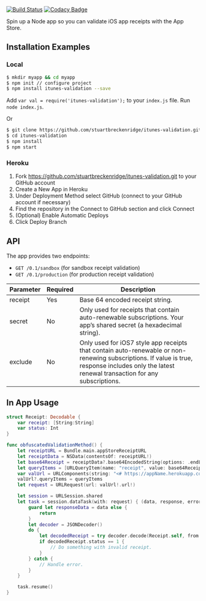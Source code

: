 [![Build Status](https://travis-ci.org/stuartbreckenridge/itunes-validation.svg?branch=master)](https://travis-ci.org/stuartbreckenridge/itunes-validation)
[![Codacy Badge](https://api.codacy.com/project/badge/Grade/95c1768c00b84055829d116521da4702)](https://www.codacy.com/app/stuart.breckenridge/itunes-validation?utm_source=github.com&amp;utm_medium=referral&amp;utm_content=stuartbreckenridge/itunes-validation&amp;utm_campaign=Badge_Grade)

Spin up a Node app so you can validate iOS app receipts with the App Store.

## Installation Examples

### Local

```bash
$ mkdir myapp && cd myapp
$ npm init // configure project
$ npm install itunes-validation --save
```

Add `var val = require('itunes-validation');` to your `index.js` file.
Run `node index.js`.


Or


```bash
$ git clone https://github.com/stuartbreckenridge/itunes-validation.git
$ cd itunes-validation
$ npm install
$ npm start
```

### Heroku

1. Fork https://github.com/stuartbreckenridge/itunes-validation.git to your GitHub account
2. Create a New App in Heroku
3. Under Deployment Method select GitHub (connect to your GitHub account if necessary)
4. Find the repository in the Connect to GitHub section and click Connect
5. (Optional) Enable Automatic Deploys
6. Click Deploy Branch


## API

The app provides two endpoints:

- `GET /0.1/sandbox` (for sandbox receipt validation)
- `GET /0.1/production` (for production receipt validation)

|Parameter|Required|Description|
|---|---|---|
|receipt|Yes|Base 64 encoded receipt string.|
|secret|No|Only used for receipts that contain auto-renewable subscriptions. Your app’s shared secret (a hexadecimal string).|
|exclude|No|Only used for iOS7 style app receipts that contain auto-renewable or non-renewing subscriptions. If value is true, response includes only the latest renewal transaction for any subscriptions.|


## In App Usage

```swift
struct Receipt: Decodable {
    var receipt: [String:String]
    var status: Int
}

func obfuscatedValidationMethod() {
    let receiptURL = Bundle.main.appStoreReceiptURL
    let receiptData = NSData(contentsOf: receiptURL!)
    let base64Receipt = receiptData?.base64EncodedString(options: .endLineWithLineFeed)
    let queryItems = [URLQueryItem(name: "receipt", value: base64Receipt)]
    var valUrl = URLComponents(string: "<# https://appName.herokuapp.com #>/0.1/sandbox")
    valUrl?.queryItems = queryItems
    let request = URLRequest(url: valUrl!.url!)

    let session = URLSession.shared
    let task = session.dataTask(with: request) { (data, response, error) in
        guard let responseData = data else {
            return
        }
        let decoder = JSONDecoder()
        do {
            let decodedReceipt = try decoder.decode(Receipt.self, from: responseData)
            if decodedReceipt.status == 1 {
                // Do something with invalid receipt.
            }
        } catch {
            // Handle error.
        }
    }

    task.resume()
}
```
